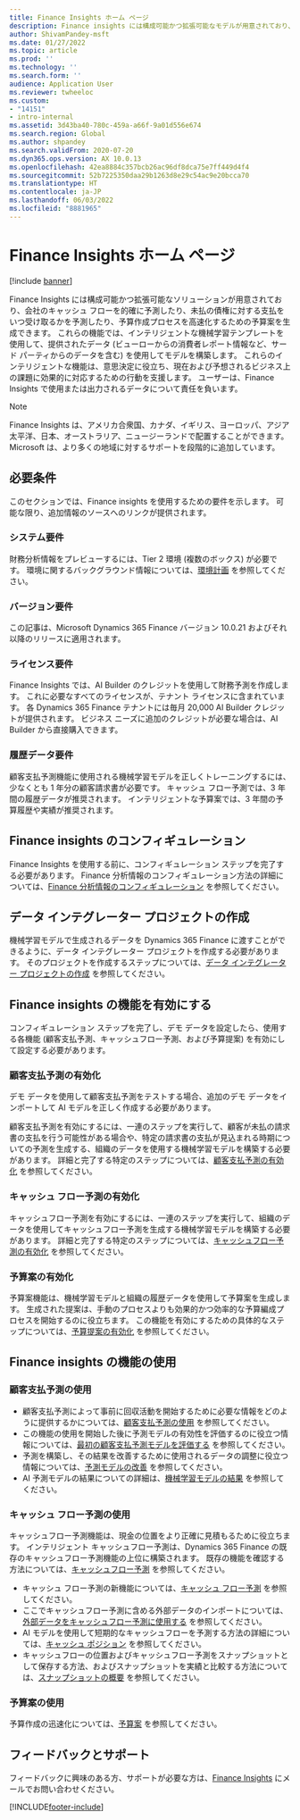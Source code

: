 ```yaml
---
title: Finance Insights ホーム ページ
description: Finance insights には構成可能かつ拡張可能なモデルが用意されており、会社のキャッシュフローを正確かつ的確に予測したり、未払の債権に対する支払をいつ受け取るかを予測したり、予算作成プロセスを高速化するための予算案を生成できます。 これらの機能はすべて、インテリジェントな機械学習モデルに基づいています。
author: ShivamPandey-msft
ms.date: 01/27/2022
ms.topic: article
ms.prod: ''
ms.technology: ''
ms.search.form: ''
audience: Application User
ms.reviewer: twheeloc
ms.custom:
- "14151"
- intro-internal
ms.assetid: 3d43ba40-780c-459a-a66f-9a01d556e674
ms.search.region: Global
ms.author: shpandey
ms.search.validFrom: 2020-07-20
ms.dyn365.ops.version: AX 10.0.13
ms.openlocfilehash: 42ea8884c357bcb26ac96df8dca75e7ff449d4f4
ms.sourcegitcommit: 52b7225350daa29b1263d8e29c54ac9e20bcca70
ms.translationtype: HT
ms.contentlocale: ja-JP
ms.lasthandoff: 06/03/2022
ms.locfileid: "8881965"
---
```

# <a name="finance-insights-home-page"></a>Finance Insights ホーム ページ

[!include [banner](../includes/banner.md)]

Finance Insights には構成可能かつ拡張可能なソリューションが用意されており、会社のキャッシュ フローを的確に予測したり、未払の債権に対する支払をいつ受け取るかを予測したり、予算作成プロセスを高速化するための予算案を生成できます。 これらの機能では、インテリジェントな機械学習テンプレートを使用して、提供されたデータ (ビューローからの消費者レポート情報など、サード パーティからのデータを含む) を使用してモデルを構築します。 これらのインテリジェントな機能は、意思決定に役立ち、現在および予想されるビジネス上の課題に効果的に対応するための行動を支援します。 ユーザーは、Finance Insights で使用または出力されるデータについて責任を負います。

> [!NOTE]
> Finance Insights は、アメリカ合衆国、カナダ、イギリス、ヨーロッパ、アジア太平洋、日本、オーストラリア、ニュージーランドで配置することができます。 Microsoft は、より多くの地域に対するサポートを段階的に追加しています。

## <a name="prerequisites"></a>必要条件

このセクションでは、Finance insights を使用するための要件を示します。 可能な限り、追加情報のソースへのリンクが提供されます。

### <a name="system-requirements"></a>システム要件

財務分析情報をプレビューするには、Tier 2 環境 (複数のボックス) が必要です。 環境に関するバックグラウンド情報については、[環境計画](../../fin-ops-core/fin-ops/imp-lifecycle/environment-planning.md) を参照してください。

### <a name="version-requirements"></a>バージョン要件

この記事は、Microsoft Dynamics 365 Finance バージョン 10.0.21 およびそれ以降のリリースに適用されます。

### <a name="license-requirements"></a>ライセンス要件

Finance Insights では、AI Builder のクレジットを使用して財務予測を作成します。 これに必要なすべてのライセンスが、テナント ライセンスに含まれています。 各 Dynamics 365 Finance テナントには毎月 20,000 AI Builder クレジットが提供されます。 ビジネス ニーズに追加のクレジットが必要な場合は、AI Builder から直接購入できます。

### <a name="historical-data-requirements"></a>履歴データ要件

顧客支払予測機能に使用される機械学習モデルを正しくトレーニングするには、少なくとも 1 年分の顧客請求書が必要です。 キャッシュ フロー予測では、3 年間の履歴データが推奨されます。 インテリジェントな予算案では、3 年間の予算履歴や実績が推奨されます。

## <a name="configure-finance-insights"></a>Finance insights のコンフィギュレーション

Finance Insights を使用する前に、コンフィギュレーション ステップを完了する必要があります。 Finance 分析情報のコンフィギュレーション方法の詳細については、[Finance 分析情報のコンフィギュレーション](configure-for-fin-insites.md) を参照してください。

## <a name="create-a-data-integrator-project"></a>データ インテグレーター プロジェクトの作成

機械学習モデルで生成されるデータを Dynamics 365 Finance に渡すことができるように、データ インテグレーター プロジェクトを作成する必要があります。 そのプロジェクトを作成するステップについては、[データ インテグレーター プロジェクトの作成](create-data-integrate-project.md) を参照してください。

## <a name="enable-finance-insights-capabilities"></a>Finance insights の機能を有効にする

コンフィギュレーション ステップを完了し、デモ データを設定したら、使用する各機能 (顧客支払予測、キャッシュフロー予測、および予算提案) を有効にして設定する必要があります。

### <a name="enable-customer-payment-predictions"></a>顧客支払予測の有効化
デモ データを使用して顧客支払予測をテストする場合、追加のデモ データをインポートして AI モデルを正しく作成する必要があります。 

顧客支払予測を有効にするには、一連のステップを実行して、顧客が未払の請求書の支払を行う可能性がある場合や、特定の請求書の支払が見込まれる時期についての予測を生成する、組織のデータを使用する機械学習モデルを構築する必要があります。 詳細と完了する特定のステップについては、[顧客支払予測の有効化](enable-cust-paymnt-prediction.md) を参照してください。 

### <a name="enable-cash-flow-forecasting"></a>キャッシュ フロー予測の有効化
キャッシュフロー予測を有効にするには、一連のステップを実行して、組織のデータを使用してキャッシュフロー予測を生成する機械学習モデルを構築する必要があります。 詳細と完了する特定のステップについては、[キャッシュフロー予測の有効化](enable-cash-flow-forecasting.md) を参照してください。

### <a name="enable-budget-proposals"></a>予算案の有効化

予算案機能は、機械学習モデルと組織の履歴データを使用して予算案を生成します。 生成された提案は、手動のプロセスよりも効果的かつ効率的な予算編成プロセスを開始するのに役立ちます。 この機能を有効にするための具体的なステップについては、[予算提案の有効化](enable-budget-proposal.md) を参照してください。 

## <a name="using-finance-insights-features"></a>Finance insights の機能の使用

### <a name="using-customer-payment-predictions"></a>顧客支払予測の使用

- 顧客支払予測によって事前に回収活動を開始するために必要な情報をどのように提供するかについては、[顧客支払予測の使用](use-customer-payment-predictions.md) を参照してください。
- この機能の使用を開始した後に予測モデルの有効性を評価するのに役立つ情報については、[最初の顧客支払予測モデルを評価する](evaluate-payment-prediction.md) を参照してください。
- 予測を構築し、その結果を改善するために使用されるデータの調整に役立つ情報については、[予測モデルの改善](improve-model.md) を参照してください。
- AI 予測モデルの結果についての詳細は、[機械学習モデルの結果](confusion-matrix.md) を参照してください。

### <a name="using-cash-flow-forecasts"></a>キャッシュ フロー予測の使用

キャッシュフロー予測機能は、現金の位置をより正確に見積もるために役立ちます。 インテリジェント キャッシュフロー予測は、Dynamics 365 Finance の既存のキャッシュフロー予測機能の上位に構築されます。 既存の機能を確認する方法については、[キャッシュフロー予測](../cash-bank-management/cash-flow-forecasting.md) を参照してください。

- キャッシュ フロー予測の新機能については、[キャッシュ フロー予測](cash-flow-forecast-intro.md) を参照してください。
- ここでキャッシュフロー予測に含める外部データのインポートについては、[外部データをキャッシュフロー予測に使用する](external-data-in-cash-flow.md) を参照してください。 
- AI モデルを使用して短期的なキャッシュフローを予測する方法の詳細については、[キャッシュ ポジション](cash-position.md) を参照してください。
- キャッシュフローの位置およびキャッシュフロー予測をスナップショットとして保存する方法、およびスナップショットを実績と比較する方法については、[スナップショットの概要](payment-snapshots.md) を参照してください。

### <a name="using-budget-proposal"></a>予算案の使用

予算作成の迅速化については、[予算案](budget-proposals.md) を参照してください。 

## <a name="feedback-and-support"></a>フィードバックとサポート

フィードバックに興味のある方、サポートが必要な方は、[Finance Insights](mailto:fiap@microsoft.com) にメールでお問い合わせください。

[!INCLUDE[footer-include](../../includes/footer-banner.md)]
